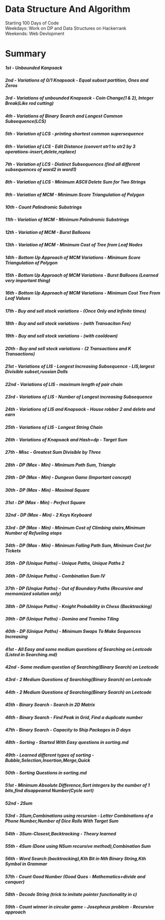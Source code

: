 # Data Structure And Algorithm

Starting 100 Days of Code  
Weekdays: Work on DP and Data Structures on Hackerrank  
Weekends: Web Devlopment

# Summary

##### 1st - Unbounded Kanpsack

##### 2nd - Variations of 0/1 Knapsack - Equal subset partition, Ones and Zeros

##### 3rd - Variations of unbounded Knapsack - Coin Change(1 & 2), Integer Break(Like rod cutting)

##### 4th - Variations of Binary Search and Longest Common Subsequence(LCS)

##### 5th - Variation of LCS - printing shortest common supersequence

##### 6th - Variation of LCS - Edit Distance (convert str1 to str2 by 3 operations-insert,delete,replace)

##### 7th - Variation of LCS - Distinct Subsequences (find all different subsequences of word2 in word1)

##### 8th - Variation of LCS - Minimum ASCII Delete Sum for Two Strings

##### 9th - Variation of MCM - Minimum Score Triangulation of Polygon

##### 10th - Count Palindromic Substrings

##### 11th - Variation of MCM - Minimum Palindromic Substrings

##### 12th - Variation of MCM - Burst Balloons

##### 13th - Variation of MCM - Minimum Cost of Tree from Leaf Nodes

##### 14th - Bottom Up Approach of MCM Variations - Minimum Score Triangulation of Polygon

##### 15th - Bottom Up Approach of MCM Variations - Burst Balloons (Learned very important thing)

##### 16th - Bottom Up Approach of MCM Variations - Minimum Cost Tree From Leaf Values

##### 17th - Buy and sell stock variations - (Once Only and Infinite times)

##### 18th - Buy and sell stock variations - (with Transaciton Fee)

##### 19th - Buy and sell stock variations - (with cooldown)

##### 20th - Buy and sell stock variations - (2 Transactions and K Transactions)

##### 21st - Variations of LIS - Longest Increasing Subsequence - LIS,largest Divisible subset,russian Dolls

##### 22nd - Variations of LIS - maximum length of pair chain

##### 23rd - Variations of LIS - Number of Longest increasing Subsequence

##### 24th - Variations of LIS and Knapsack - House robber 2 and delete and earn

##### 25th - Variations of LIS - Longest String Chain

##### 26th - Variations of Knapsack and Hash+dp - Target Sum

##### 27th - Misc - Greatest Sum Divisible by Three

##### 28th - DP (Max - Min) - Minimum Path Sum, Triangle

##### 29th - DP (Max - Min) - Dungeon Game (Important concept)

##### 30th - DP (Max - Min) - Maximal Square 

##### 31st - DP (Max - Min) - Perfect Square

##### 32nd - DP (Max - Min) - 2 Keys Keyboard

##### 33rd - DP (Max - Min) - Minimum Cost of Climbing stairs,Minimum Number of Refueling stops

##### 34th - DP (Max - Min) - Minimum Falling Path Sum, Minimum Cost for Tickets

##### 35th - DP (Unique Paths) - Unique Paths, Unique Paths 2

##### 36th - DP (Unique Paths) - Combination Sum IV

##### 37th - DP (Unqiue Paths) - Out of Boundary Paths (Recursive and memomized solution only)

##### 38th - DP (Unique Paths) - Knight Probability in Chess (Backtracking)

##### 39th - DP (Unique Paths) - Domino and Tromino Tiling

##### 40th - DP (Unique Paths) - Minimum Swaps To Make Sequences Increasing

##### 41st - All Easy and some medium questions of Searching on Leetcode (Listed in Searching.md)

##### 42nd - Some medium question of Searching(Binary Search) on Leetcode

##### 43rd - 2 Medium Questions of Searching(Binary Search) on Leetcode

##### 44th - 2 Medium Questions of Searching(Binary Search) on Leetcode

##### 45th - Binary Search - Search in 2D Matrix

##### 46th - Binary Search - Find Peak in Grid, Find a duplicate number

##### 47th - Binary Search - Capacity to Ship Packages in D days

##### 48th - Sorting - Started With Easy questions in sorting.md

##### 49th - Learned different types of sorting - Bubble,Selection,Insertion,Merge,Quick

##### 50th - Sorting Questions in sorting.md

##### 51st - Minimum Absolute Difference,Sort integers by the number of 1 bits,find disappeared Number(Cycle sort)

##### 52nd - 2Sum

##### 53rd - 3Sum,Combinations using recursion - Letter Combinations of a Phone Number,Number of Dice Rolls With Target Sum

##### 54th - 3Sum-Closest,Backtracking - Theory learned

##### 55th - 4Sum (Done using NSum recursive method),Combination Sum

##### 56th - Word Search (backtracking),Kth Bit in Nth Binary String,Kth Symbol in Grammar

##### 57th - Count Good Number (Good Ques - Mathematics+divide and conquer)

##### 58th - Decode String (trick to imitate pointer functionality in c)

##### 59th - Count winner in circular game - Josepheus problem - Recursive approach